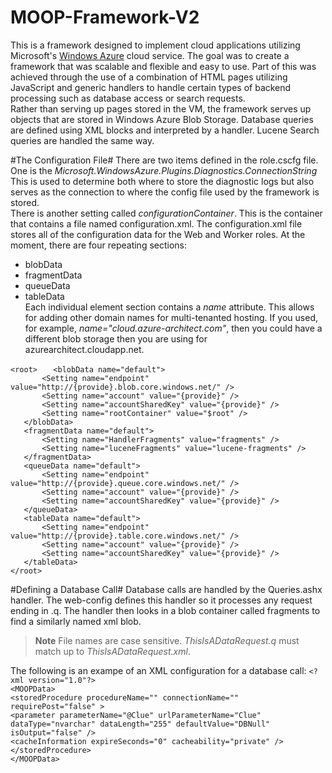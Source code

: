 MOOP-Framework-V2
=================
This is a framework designed to implement cloud applications utilizing Microsoft's [Windows Azure](http://windows.azure.com) 
cloud service. The goal was to create a framework that was scalable and flexible and easy to use. Part of this was 
achieved through the use of a combination of HTML pages utilizing JavaScript and generic handlers to handle certain 
types of backend processing such as database access or search requests.  
Rather than serving up pages stored in the VM, the framework serves up objects that are stored in Windows Azure 
Blob Storage. Database queries are defined using XML blocks and interpreted by a handler. Lucene Search queries are 
handled the same way.

#The Configuration File#
There are two items defined in the role.cscfg file. One is the *Microsoft.WindowsAzure.Plugins.Diagnostics.ConnectionString*
This is used to determine both where to store the diagnostic logs but also serves as the connection to where the
config file used by the framework is stored.  
There is another setting called *configurationContainer*. This is the container that contains a file named 
configuration.xml. The configuration.xml file stores all of the configuration data for the Web and Worker roles.
At the moment, there are four repeating sections:
* blobData
* fragmentData
* queueData
* tableData  
Each individual element section contains a *name* attribute. This allows for adding other domain names for multi-tenanted 
hosting. If you used, for example, *name="cloud.azure-architect.com"*, then you could have a different blob storage 
then you are using for azurearchitect.cloudapp.net.

`<root>`
`	<blobData name="default">`  
`		<Setting name="endpoint" value="http://{provide}.blob.core.windows.net/" />`  
`		<Setting name="account" value="{provide}" />`  
`		<Setting name="accountSharedKey" value="{provide}" />`  
`		<Setting name="rootContainer" value="$root" />`  
`	</blobData>`  
`	<fragmentData name="default">`  
`		<Setting name="HandlerFragments" value="fragments" />`  
`		<Setting name="luceneFragments" value="lucene-fragments" />`  
`	</fragmentData>`  
`	<queueData name="default">`  
`		<Setting name="endpoint" value="http://{provide}.queue.core.windows.net/" />`  
`		<Setting name="account" value="{provide}" />`  
`		<Setting name="accountSharedKey" value="{provide}" />`  
`	</queueData>`  
`	<tableData name="default">`  
`		<Setting name="endpoint" value="http://{provide}.table.core.windows.net/" />`  
`		<Setting name="account" value="{provide}" />`  
`		<Setting name="accountSharedKey" value="{provide}" />`  
`	</tableData>`  
`</root>`  

#Defining a Database Call#
Database calls are handled by the Queries.ashx handler. The web-config defines this handler so it processes any 
request ending in .q. The handler then looks in a blob container called fragments to find a similarly named xml
blob.
>**Note** File names are case sensitive. *ThisIsADataRequest.q* must match up to *ThisIsADataRequest.xml*.  

The following is an exampe of an XML configuration for a database call:
`<?xml version="1.0"?>`  
`<MOOPData>`  
`<storedProcedure procedureName="" connectionName="" requirePost="false" >`  
`<parameter parameterName="@Clue" urlParameterName="Clue" dataType="nvarchar" dataLength="255" defaultValue="DBNull" isOutput="false" />`  
`<cacheInformation expireSeconds="0" cacheability="private" />`  
`</storedProcedure>`  
`</MOOPData>`  
